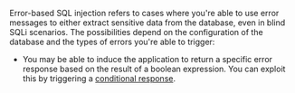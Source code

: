 Error-based SQL injection refers to cases where you're able to use error messages to either extract sensitive data from the database, even in blind SQLi scenarios. The possibilities depend on the configuration of the database and the types of errors you're able to trigger:
- You may be able to induce the application to return a specific error response based on the result of a boolean expression.  You can exploit this by triggering a [conditional response](obsidian://open?vault=security-notes&file=Offensive%20Security%2FWeb%20Application%20Security%2FServer-side%20Vulnerabilities%2FSQL%20Injection%2FBlind%20SQL%20Injection%2FBlind%20SQLi%20by%20Triggering%20Conditional%20Responses).
